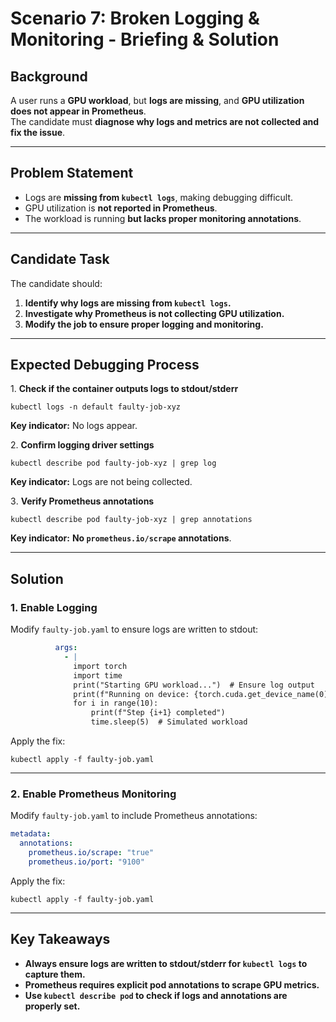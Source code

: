 # Scenario 7: Broken Logging & Monitoring - Briefing & Solution

## **Background**
A user runs a **GPU workload**, but **logs are missing**, and **GPU utilization does not appear in Prometheus**.  
The candidate must **diagnose why logs and metrics are not collected and fix the issue**.

---

## **Problem Statement**
- Logs are **missing from `kubectl logs`**, making debugging difficult.
- GPU utilization is **not reported in Prometheus**.
- The workload is running **but lacks proper monitoring annotations**.

---

## **Candidate Task**
The candidate should:
1. **Identify why logs are missing from `kubectl logs`.**
2. **Investigate why Prometheus is not collecting GPU utilization.**
3. **Modify the job to ensure proper logging and monitoring.**

---

## **Expected Debugging Process**
1️. **Check if the container outputs logs to stdout/stderr**
```
kubectl logs -n default faulty-job-xyz
```
**Key indicator:** No logs appear.

2️. **Confirm logging driver settings**
```
kubectl describe pod faulty-job-xyz | grep log
```
**Key indicator:** Logs are not being collected.

3️. **Verify Prometheus annotations**
```
kubectl describe pod faulty-job-xyz | grep annotations
```
**Key indicator:** **No `prometheus.io/scrape` annotations**.

---

## **Solution**
### **1️. Enable Logging**
Modify `faulty-job.yaml` to ensure logs are written to stdout:

```yaml
          args:
            - |
              import torch
              import time
              print("Starting GPU workload...")  # Ensure log output
              print(f"Running on device: {torch.cuda.get_device_name(0)}")
              for i in range(10):
                  print(f"Step {i+1} completed")
                  time.sleep(5)  # Simulated workload
```

Apply the fix:

```
kubectl apply -f faulty-job.yaml
```

---

### **2️. Enable Prometheus Monitoring**
Modify `faulty-job.yaml` to include Prometheus annotations:

```yaml
metadata:
  annotations:
    prometheus.io/scrape: "true"
    prometheus.io/port: "9100"
```

Apply the fix:

```
kubectl apply -f faulty-job.yaml
```

---

## **Key Takeaways**
- **Always ensure logs are written to stdout/stderr for `kubectl logs` to capture them.**
- **Prometheus requires explicit pod annotations to scrape GPU metrics.**
- **Use `kubectl describe pod` to check if logs and annotations are properly set.**
